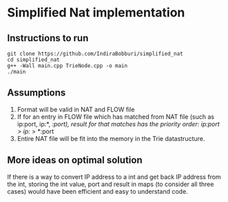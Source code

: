 # Simplified Nat implementation

## Instructions to run
```
git clone https://github.com/IndiraBobburi/simplified_nat
cd simplified_nat
g++ -Wall main.cpp TrieNode.cpp -o main
./main
```

## Assumptions
1. Format will be valid in NAT and FLOW file
2. If for an entry in FLOW file which has matched from NAT file (such as ip:port, ip:*, *:port), result for that matches has the priority order: ip:port > ip:* > *:port
3. Entire NAT file will be fit into the memory in the Trie datastructure.

## More ideas on optimal solution
If there is a way to convert IP address to a int and get back IP address from the int, storing the int value, port and result in maps (to consider all three cases) would have been efficient and easy to understand code.
